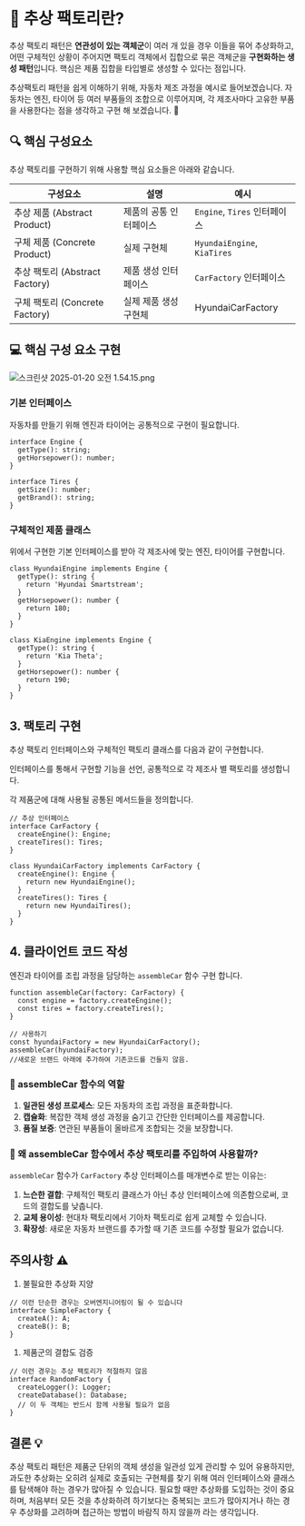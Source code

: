 # 🎯 추상 팩토리란?

추상 팩토리 패턴은 **연관성이 있는 객체군**이 여러 개 있을 경우 이들을 묶어 추상화하고, 어떤 구체적인 상황이 주어지면 팩토리 객체에서 집합으로 묶은 객체군을 **구현화하는 생성 패턴**입니다. 핵심은 제품 집합을 타입별로 생성할 수 있다는 점입니다.

추상팩토리 패턴을 쉽게 이해하기 위해, 자동차 제조 과정을 예시로 들어보겠습니다. 자동차는 엔진, 타이어 등 여러 부품들의 조합으로 이루어지며, 각 제조사마다 고유한 부품을 사용한다는 점을 생각하고 구현 해 보겠습니다. 🚗

## 🔍 핵심 구성요소

추상 팩토리를 구현하기 위해 사용할 핵심 요소들은 아래와 같습니다.

| 구성요소                       | 설명                   | 예시                         |
| ------------------------------ | ---------------------- | ---------------------------- |
| 추상 제품 (Abstract Product)   | 제품의 공통 인터페이스 | `Engine`, `Tires` 인터페이스 |
| 구체 제품 (Concrete Product)   | 실제 구현체            | `HyundaiEngine`, `KiaTires`  |
| 추상 팩토리 (Abstract Factory) | 제품 생성 인터페이스   | `CarFactory` 인터페이스      |
| 구체 팩토리 (Concrete Factory) | 실제 제품 생성 구현체  | HyundaiCarFactory            |

## 💻 핵심 구성 요소 구현

![스크린샷 2025-01-20 오전 1.54.15.png](https://prod-files-secure.s3.us-west-2.amazonaws.com/1de42dc7-9a28-4605-9e1e-8158479502b7/45278ee4-1b8d-4ace-9363-6a58d94202a0/%E1%84%89%E1%85%B3%E1%84%8F%E1%85%B3%E1%84%85%E1%85%B5%E1%86%AB%E1%84%89%E1%85%A3%E1%86%BA_2025-01-20_%E1%84%8B%E1%85%A9%E1%84%8C%E1%85%A5%E1%86%AB_1.54.15.png)

### 기본 인터페이스

자동차를 만들기 위해 엔진과 타이어는 공통적으로 구현이 필요합니다.

```tsx
interface Engine {
  getType(): string;
  getHorsepower(): number;
}

interface Tires {
  getSize(): number;
  getBrand(): string;
}
```

### 구체적인 제품 클래스

위에서 구현한 기본 인터페이스를 받아 각 제조사에 맞는 엔진, 타이어를 구현합니다.

```tsx
class HyundaiEngine implements Engine {
  getType(): string {
    return 'Hyundai Smartstream';
  }
  getHorsepower(): number {
    return 180;
  }
}

class KiaEngine implements Engine {
  getType(): string {
    return 'Kia Theta';
  }
  getHorsepower(): number {
    return 190;
  }
}
```

## 3. 팩토리 구현

추상 팩토리 인터페이스와 구체적인 팩토리 클래스를 다음과 같이 구현합니다.

인터페이스를 통해서 구현할 기능을 선언, 공통적으로 각 제조사 별 팩토리를 생성합니다.

각 제품군에 대해 사용될 공통된 메서드들을 정의합니다.

```tsx
// 추상 인터페이스
interface CarFactory {
  createEngine(): Engine;
  createTires(): Tires;
}

class HyundaiCarFactory implements CarFactory {
  createEngine(): Engine {
    return new HyundaiEngine();
  }
  createTires(): Tires {
    return new HyundaiTires();
  }
}
```

## 4. 클라이언트 코드 작성

엔진과 타이어를 조립 과정을 담당하는 `assembleCar` 함수 구현 합니다.

```tsx
function assembleCar(factory: CarFactory) {
  const engine = factory.createEngine();
  const tires = factory.createTires();
}

// 사용하기
const hyundaiFactory = new HyundaiCarFactory();
assembleCar(hyundaiFactory);
//새로운 브랜드 아래에 추가하여 기존코드를 건들지 않음.
```

### 🎯 assembleCar 함수의 역할

1. **일관된 생성 프로세스**: 모든 자동차의 조립 과정을 표준화합니다.
2. **캡슐화**: 복잡한 객체 생성 과정을 숨기고 간단한 인터페이스를 제공합니다.
3. **품질 보증**: 연관된 부품들이 올바르게 조합되는 것을 보장합니다.

### 🤔 왜 assembleCar 함수에서 추상 팩토리를 주입하여 사용할까?

`assembleCar` 함수가 `CarFactory` 추상 인터페이스를 매개변수로 받는 이유는:

1. **느슨한 결합**: 구체적인 팩토리 클래스가 아닌 추상 인터페이스에 의존함으로써, 코드의 결합도를 낮춥니다.
2. **교체 용이성**: 현대차 팩토리에서 기아차 팩토리로 쉽게 교체할 수 있습니다.
3. **확장성**: 새로운 자동차 브랜드를 추가할 때 기존 코드를 수정할 필요가 없습니다.

## 주의사항 ⚠️

1. 불필요한 추상화 지양

```tsx
// 이런 단순한 경우는 오버엔지니어링이 될 수 있습니다
interface SimpleFactory {
  createA(): A;
  createB(): B;
}
```

1. 제품군의 결합도 검증

```tsx
// 이런 경우는 추상 팩토리가 적절하지 않음
interface RandomFactory {
  createLogger(): Logger;
  createDatabase(): Database;
  // 이 두 객체는 반드시 함께 사용될 필요가 없음
}
```

## 결론 💡

추상 팩토리 패턴은 제품군 단위의 객체 생성을 일관성 있게 관리할 수 있어 유용하지만, 과도한 추상화는 오히려 실제로 호출되는 구현체를 찾기 위해 여러 인터페이스와 클래스를 탐색해야 하는 경우가 많아질 수 있습니다. 필요할 때만 추상화를 도입하는 것이 중요하며, 처음부터 모든 것을 추상화하려 하기보다는 중복되는 코드가 많아지거나 하는 경우 추상화를 고려하며 접근하는 방법이 바람직 하지 않을까 라는 생각입니다.
